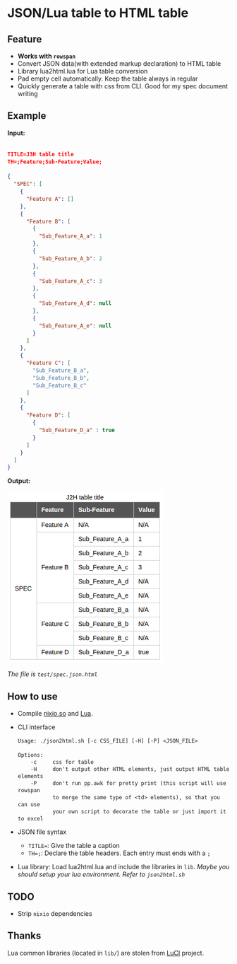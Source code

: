 # JSON/Lua table to HTML table

## Feature
- **Works with `rowspan`**
- Convert JSON data(with extended markup declaration) to HTML table
- Library lua2html.lua for Lua table conversion
- Pad empty cell automatically. Keep the table always in regular
- Quickly generate a table with css from CLI. Good for my spec document writing

## Example

**Input:**

```json

TITLE=J3H table title
TH=;Feature;Sub-Feature;Value;

{
  "SPEC": [
    {
      "Feature A": []
    },
    {
      "Feature B": [
        {
          "Sub_Feature_A_a": 1
        },
        {
          "Sub_Feature_A_b": 2
        },
        {
          "Sub_Feature_A_c": 3
        },
        {
          "Sub_Feature_A_d": null
        },
        {
          "Sub_Feature_A_e": null
        }
      ]
    },
    {
      "Feature C": [
        "Sub_Feature_B_a",
        "Sub_Feature_B_b",
        "Sub_Feature_B_c"
      ]
    },
    {
      "Feature D": [
        {
          "Sub_Feature_D_a" : true
        }
      ]
    }
  ]
}

```

**Output:**

![output](test/res.png)

*The file is `test/spec.json.html`*

## How to use
- Compile [nixio.so](https://github.com/hh123okbb/nixio) and [Lua](https://github.com/hh123okbb/lua).

- CLI interface

	```
	Usage: ./json2html.sh [-c CSS_FILE] [-H] [-P] <JSON_FILE>

	Options:
		-c     css for table
		-H     don't output other HTML elements, just output HTML table elements
		-P     don't run pp.awk for pretty print (this script will use rowspan
			   to merge the same type of <td> elements), so that you can use
			   your own script to decorate the table or just import it to excel
	```

- JSON file syntax
	* `TITLE=`: Give the table a caption
	* `TH=;`: Declare the table headers. Each entry must ends with a `;`

- Lua library: Load lua2html.lua and include the libraries in `lib`. *Maybe you should setup your lua environment. Refer to `json2html.sh`*

## TODO
- Strip `nixio` dependencies

## Thanks
Lua common libraries (located in `lib/`) are stolen from [LuCI](http://luci.subsignal.org/) project.
